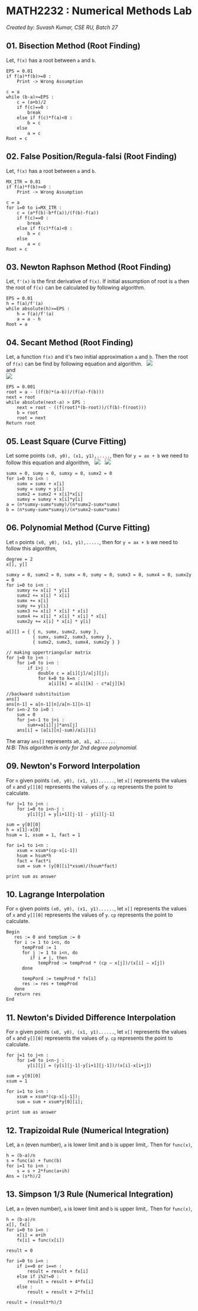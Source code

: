 # MATH2232 : Numerical Methods Lab
*Created by: Suvash Kumar, CSE RU, Batch 27*

## 01. Bisection Method (Root Finding)
Let, `f(x)` has a root between `a` and `b`.
```
EPS = 0.01
if f(a)*f(b)>=0 :
    Print -> Wrong Assumption

c = a
while (b-a)>=EPS :
    c = (a+b)/2
    if f(c)==0 :
        break
    else if f(c)*f(a)<0 :
        b = c
    else
        a = c
Root = c
```

## 02. False Position/Regula-falsi (Root Finding)
Let, `f(x)` has a root between `a` and `b`.
```
MX_ITR = 0.01
if f(a)*f(b)>=0 :
    Print -> Wrong Assumption

c = a
for i=0 to i=MX_ITR :
    c = (a*f(b)-b*f(a))/(f(b)-f(a))
    if f(c)==0 :
        break
    else if f(c)*f(a)<0 :
        b = c
    else
        a = c
Root = c
```
## 03. Newton Raphson Method (Root Finding)
Let, `f'(x)` is the first derivative of `f(x)`. If initial assumption of root is `a` then the root of `f(x)` can be calculated by following algorithm.
```
EPS = 0.01
h = f(a)/f'(a)
while absolute(h)>=EPS :
    h = f(a)/f'(a)
    a = a - h
Root = a
```
## 04. Secant Method (Root Finding)
Let, a function `f(x)` and it's two initial approximation `a` and `b`. Then the root of `f(x)` can be find by following equation and algorithm.
&nbsp;
<img src="https://render.githubusercontent.com/render/math?math=root=a-\frac{f(b)(a-b)}{f(a)-f(b)}">
&nbsp;       
and
&nbsp;         
<img src="https://render.githubusercontent.com/render/math?math=next=root-\frac{f(root)(a-root)}{f(a)-f(root)}">

```
EPS = 0.001
root = a - ((f(b)*(a-b))/(f(a)-f(b)))
next = root
while absolute(next-a) > EPS :
    next = root - ((f(root)*(b-root))/(f(b)-f(root)))
    b = root
    root = next
Return root
```

## 05. Least Square (Curve Fitting)
Let some points `(x0, y0), (x1, y1),.....`, then for `y = ax + b` we need to follow this equation and algorithm,
&nbsp;
<img src="https://render.githubusercontent.com/render/math?math=a=\frac{n\sum{xy}-\sum{x}\sum{y}}{n\sum{x^2}-(\sum{x})^2}">
&nbsp;
<img src="https://render.githubusercontent.com/render/math?math=b=\frac{n\sum{y}-\sum{x}\sum{xy}}{n\sum{x^2}-(\sum{x})^2}">
```
sumx = 0, sumy = 0, sumxy = 0, sumx2 = 0
for i=0 to i<n :
    sumx = sumx + x[i]
    sumy = sumy + y[i]
    sumx2 = sumx2 + x[i]*x[i]
    sumxy = sumxy + x[i]*y[i]
a = (n*sumxy-sumx*sumy)/(n*sumx2-sumx*sumx)
b = (n*sumy-sumx*sumxy)/(n*sumx2-sumx*sumx)
```

## 06. Polynomial Method (Curve Fitting)
Let `n` points `(x0, y0), (x1, y1),.....`, then for `y = ax + b` we need to follow this algorithm,
```
degree = 2
x[], y[]

sumxy = 0, sumx2 = 0, sumx = 0, sumy = 0, sumx3 = 0, sumx4 = 0, sumx2y = 0
for i=0 to i<n :
    sumxy += x[i] * y[i]
    sumx2 += x[i] * x[i]
    sumx += x[i]
    sumy += y[i]
    sumx3 += x[i] * x[i] * x[i]
    sumx4 += x[i] * x[i] * x[i] * x[i]
    sumx2y += x[i] * x[i] * y[i]

a[][] = { { n, sumx, sumx2, sumy },
          { sumx, sumx2, sumx3, sumxy },
          { sumx2, sumx3, sumx4, sumx2y } }

// making uppertriangular matrix
for j=0 to j<n :
    for i=0 to i<n :
        if i>j :
            double c = a[i][j]/a[j][j];
            for k=0 to k=n :
                a[i][k] = a[i][k] - c*a[j][k]

//backward substituition
ans[]
ans[n-1] = a[n-1][n]/a[n-1][n-1]
for i=n-2 to i=0 :
    sum = 0
    for j=n-1 to j>i :
        sum+=a[i][j]*ans[j]
    ans[i] = (a[i][n]-sum)/a[i][i]
```
The array `ans[]` represents `a0, a1, a2......`  
*N:B: This algorithm is only for 2nd degree polynomial.*

## 09. Newton's Forword Interpolation
For `n` given points `(x0, y0), (x1, y1)......`, let `x[]` represents the values of `x` and `y[][0]` represents the values of `y`. `cp` represents the point to calculate.
```
for j=1 to j<n :
    for i=0 to i<n-j :
        y[i][j] = y[i+1][j-1] - y[i][j-1]

sum = y[0][0]
h = x[1]-x[0]
hsum = 1, xsum = 1, fact = 1

for i=1 to i<n :
    xsum = xsum*(cp-x[i-1])
    hsum = hsum*h
    fact = fact*i
    sum = sum + (y[0][i]*xsum)/(hsum*fact)

print sum as answer
```

## 10. Lagrange Interpolation
For `n` given points `(x0, y0), (x1, y1)......`, let `x[]` represents the values of `x` and `y[][0]` represents the values of `y`. `cp` represents the point to calculate.
```
Begin
   res := 0 and tempSum := 0
   for i := 1 to i<n, do
      tempProd := 1
      for j := 1 to i<n, do
         if i ≠ j, then
            tempProd := tempProd * (cp – x[j])/(x[i] – x[j])
      done

      tempPord := tempProd * fx[i]
      res := res + tempProd
   done
   return res
End
```

## 11. Newton's Divided Difference Interpolation
For `n` given points `(x0, y0), (x1, y1)......`, let `x[]` represents the values of `x` and `y[][0]` represents the values of `y`. `cp` represents the point to calculate.
```
for j=1 to j<n :
    for i=0 to i<n-j :
        y[i][j] = (y[i][j-1]-y[i+1][j-1])/(x[i]-x[i+j])

sum = y[0][0]
xsum = 1

for i=1 to i<n :
    xsum = xsum*(cp-x[i-1]);
    sum = sum + xsum*y[0][i];

print sum as answer
```

## 12. Trapizoidal Rule (Numerical Integration)
Let, a `n` (even number), `a` is lower limit and `b` is upper limit,. Then for `func(x)`,
```
h = (b-a)/n
s = func(a) + func(b)
for i=1 to i<n :
    s = s + 2*func(a+ih)
Ans = (s*h)/2
```
  
## 13. Simpson 1/3 Rule (Numerical Integration)
Let, a `n` (even number), `a` is lower limit and `b` is upper limit,. Then for `func(x)`,
```
h = (b-a)/n
x[], fx[]
for i=0 to i=n :
    x[i] = a+ih
    fx[i] = func(x[i])

result = 0

for i=0 to i=n :
    if i==0 or i==n :
        result = result + fx[i]
    else if i%2!=0 :
        result = result + 4*fx[i]
    else :
        result = result + 2*fx[i]

result = (result*h)/3
```
